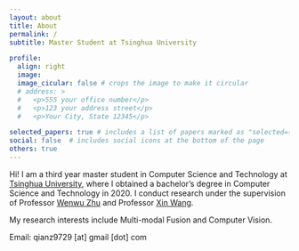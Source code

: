 ```yaml
---
layout: about
title: About
permalink: /
subtitle: Master Student at Tsinghua University

profile:
  align: right
  image: 
  image_cicular: false # crops the image to make it circular
  # address: >
  #   <p>555 your office number</p>
  #   <p>123 your address street</p>
  #   <p>Your City, State 12345</p>

selected_papers: true # includes a list of papers marked as "selected={true}"
social: false  # includes social icons at the bottom of the page
others: true
---
```


Hi! I am a third year master student in Computer Science and Technology at [Tsinghua University](https://www.tsinghua.edu.cn/en/), where I obtained a bachelor’s degree in Computer Science and Technology in 2020. I conduct research under the supervision of Professor [Wenwu Zhu](https://scholar.google.com/citations?user=7t2jzpgAAAAJ&hl=en) and Professor [Xin Wang](http://mn.cs.tsinghua.edu.cn/xinwang/).

My research interests include Multi-modal Fusion and Computer Vision.

Email: qianz9729 [at] gmail [dot] com

